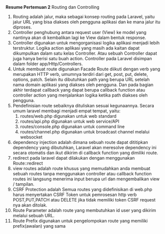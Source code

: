 **Resume Pertemuan 2**
Routing dan Controlling

1. Routing adalah jalur, maka sebagai konsep routing pada Laravel, yaitu jalur URL yang bisa diakses oleh pengguna aplikasi 
dan ke mana jalur itu diproses.
2. Controller penghubung antara request user (View) ke model yang nantinya akan di kembalikan lagi ke View dalam bentuk response.
3. Controller digunakan untuk mengorganisasi logika aplikasi menjadi lebih terstruktur. Logika action aplikasi yang masih ada kaitan dapat dikumpulkan dalam satu kelas Controller. Atau sebuah Controller dapat juga hanya berisi satu buah action. Controller pada Laravel disimpan dalam 
folder app/Http/Controllers.
4. Untuk membuat route digunakan Facade Route diikuti dengan verb yang merupakan HTTP verb, umumnya terdiri dari get, post, put, delete, options, patch. Selain itu dibutuhkan path yang berupa URL setelah nama domain aplikasi yang diakses oleh pengguna. Dan pada bagian akhir terdapat callback yang dapat berupa callback function atau controller action yang menjalankan logika 
ketika path diakses oleh pengguna. 
6. Pendefinisian route sebaiknya dituliskan sesuai kegunaannya. Secara umum laravel membagi menjadi empat tempat, yaitu:
    1. routes/web.php digunakan untuk web standard
    2. routes/api.php digunakan untuk web service/API
    3. routes/console.php digunakan untuk command line
    4. routes/channel.php digunakan untuk broadcast channel melalui websocket
7. dependency injection adalah dimana sebuah route dapat dititipkan dependency yang dibutuhkan, Laravel akan meresolve dependency ini secara otomatis dan ikut dikirim di callback function yang dimiliki route.
8. redirect pada laravel dapat dilakukan dengan menggunakan Route::redirect
9. view routes adalah route khusus yang memudahkan anda membuat sebuah 
routes tanpa menggunakan controller atau callback function routes ini langsung menerima input berupa url dan mengembalikan view / tampilan.
10. CSRF Protection adalah Semua routes yang didefinisikan di web.php harus menyertakan CSRF Token untuk pemrosesan http verb POST,PUT,PATCH atau DELETE jika tidak memiliki token CSRF request nya akan ditolak.
11. Route Parameter adalah route yang membutuhkan id user yang dikirim melalui sebuah URL.
12. Route Prefix digunakan untuk pengelompokan route yang memiliki prefix(awalan) yang sama